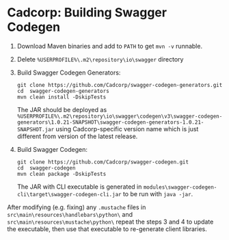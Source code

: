 # Cadcorp: Building Swagger Codegen

1. Download Maven binaries and add to `PATH` to get `mvn -v` runnable.
2. Delete `%USERPROFILE%\.m2\repository\io\swagger` directory
3. Build Swagger Codegen Generators:

    ```
    git clone https://github.com/Cadcorp/swagger-codegen-generators.git
    cd  swagger-codegen-generators
    mvn clean install -DskipTests
    ```

    The JAR should be deployed as
    `%USERPROFILE%\.m2\repository\io\swagger\codegen\v3\swagger-codegen-generators\1.0.21-SNAPSHOT\swagger-codegen-generators-1.0.21-SNAPSHOT.jar`
    using Cadcorp-specific version name which is just different from version of the latest release.

4. Build Swagger Codegen:
    
    ```
    git clone https://github.com/Cadcorp/swagger-codegen.git
    cd  swagger-codegen
    mvn clean package -DskipTests
    ```

    The JAR with CLI executable is generated in `modules\swagger-codegen-cli\target\swagger-codegen-cli.jar` to be run with `java -jar`.

After modifying (e.g. fixing) any `.mustache` files in `src\main\resources\handlebars\python\`
and `src\main\resources\mustache\python\` repeat the steps 3 and 4 to update the executable,
then use that executable to re-generate client libraries.

